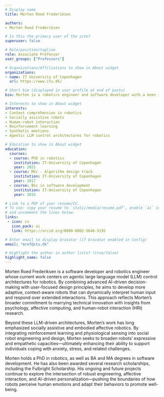 ```yaml
---
# Display name
title: Morten Roed Frederiksen

authors:
- Morten Roed Frederiksen

# Is this the primary user of the site?
superuser: false

# Role/position/tagline
role: Associate Professor
user_groups: ["Professors"]

# Organizations/Affiliations to show in About widget
organizations:
- name: IT University of Copenhagen
  url: https://www.itu.dk/

# Short bio (displayed in user profile at end of posts)
bio: Morten is a robotics engineer and software developer with a keen interest in affective computing, synthetic emotions and artificial intelligence. Mortens current project focus on AI-driven context aware social robots. 

# Interests to show in About widget
interests:
- Context comprehension in robotics
- Socially assistive robots
- Human-robot interaction
- Reinforcement learning
- Synthetic emotions
- Agentic LLM control architectures for robotics

# Education to show in About widget
education:
  courses:
  - course: PhD in robotics
    institution: IT-University of Copenhagen
    year: 2021
  - course: MSc - Algorithm design track
    institution: IT-University of Copenhagen
    year: 2017
  - course: BSc in software development
    institution: IT-University of Copenhagen
    year: 2015

# Link to a PDF of your resume/CV.
# To use: copy your resume to `static/media/resume.pdf`, enable `ai` icons in `params.toml`, 
# and uncomment the lines below.
links:
 - icon: cv
   icon_pack: ai
   link: https://orcid.org/0000-0002-5646-5195

# Enter email to display Gravatar (if Gravatar enabled in Config)
email: "mrof@itu.dk"

# Highlight the author in author lists? (true/false)
highlight_name: false
---
```


Morten Roed Frederiksen is a software developer and robotics engineer whose current work centers on agentic large language model (LLM) control architectures for robotics. By combining advanced AI-driven decision-making with user-focused design principles, he aims to develop more adaptive, context-aware robots that can dynamically interpret human input and respond over extended interactions. This approach reflects Morten’s broader commitment to marrying technical innovation with insights from psychology, affective computing, and human-robot interaction (HRI) research.

Beyond these LLM-driven architectures, Morten’s work has long emphasized socially assistive and embodied affective robotics. By integrating reinforcement learning and physiological sensing into social robot engineering and design, Morten seeks to broaden robots’ expressive and empathetic capacities—ultimately enhancing their ability to support individuals coping with anxiety, stress, and related challenges.

Morten holds a PhD in robotics, as well as BA and MA degrees in software development. He has also been awarded several research scholarships, including the Fulbright Scholarship. His ongoing and future projects continue to explore the intersection of robust engineering, affective interaction, and AI-driven personalization—pushing the boundaries of how robots perceive human emotions and adapt their behaviors to promote well-being.

